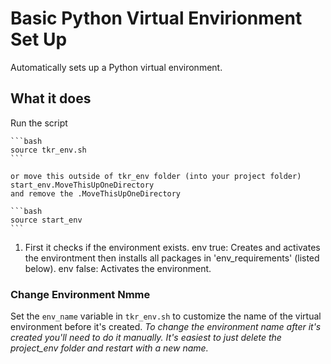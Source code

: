 # Basic Python Virtual Envirionment Set Up
 Automatically sets up a Python virtual environment. 

## What it does


Run the script

    ```bash
    source tkr_env.sh
    ```

    or move this outside of tkr_env folder (into your project folder)
    start_env.MoveThisUpOneDirectory
    and remove the .MoveThisUpOneDirectory

    ```bash
    source start_env
    ```    

    
1. First it checks if the environment exists.
env true: Creates and activates the environtment then installs all packages in 'env_requirements' (listed below). 
env false: Activates the environment.

### Change Environment Nmme
Set the `env_name` variable in `tkr_env.sh` to customize the name of the virtual environment before it's created.
*To change the environment name after it's created you'll need to do it manually.*
*It's easiest to just delete the project_env folder and restart with a new name.*